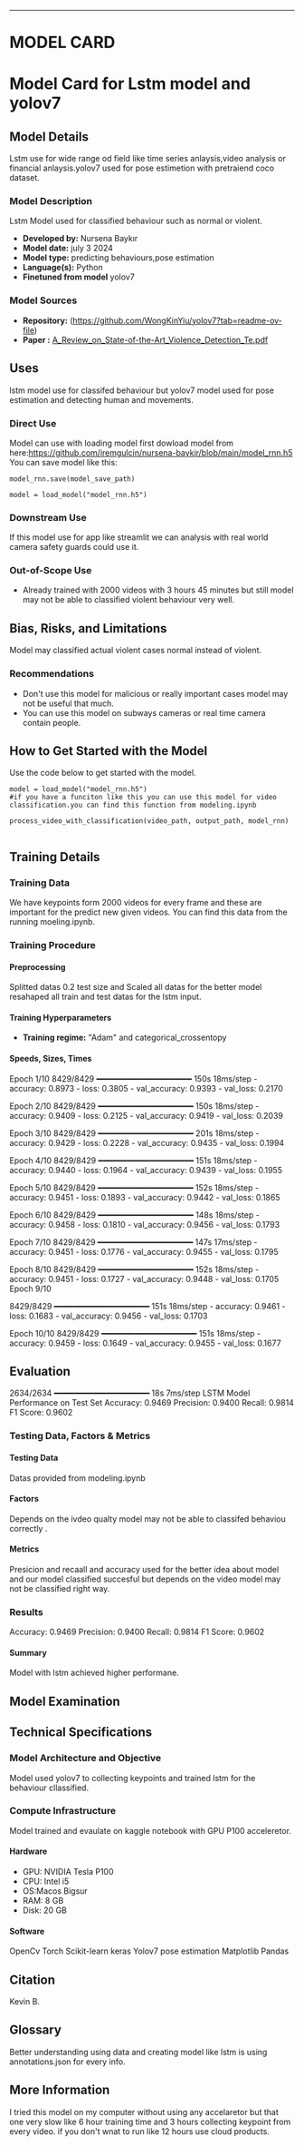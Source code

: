---
# MODEL CARD

# Model Card for Lstm model and yolov7

## Model Details

Lstm use for wide range od field like  time series anlaysis,video analysis or financial anlaysis.yolov7 used for pose estimetion with pretraiend coco dataset.

### Model Description
Lstm Model used for classified behaviour such as normal or violent.

- **Developed by:** Nursena Baykır
- **Model date:** july 3 2024
- **Model type:** predicting behaviours,pose estimation
- **Language(s):** Python
- **Finetuned from model** yolov7

### Model Sources 


- **Repository:** (https://github.com/WongKinYiu/yolov7?tab=readme-ov-file)
- **Paper :** [A_Review_on_State-of-the-Art_Violence_Detection_Te.pdf](https://github.com/user-attachments/files/16100407/A_Review_on_State-of-the-Art_Violence_Detection_Te.pdf)


## Uses

lstm model use for classifed behaviour but yolov7 model used for pose estimation and detecting human and movements.

### Direct Use

Model can use with loading model first dowload model from here:https://github.com/iremgulcin/nursena-baykir/blob/main/model_rnn.h5
You can save model like this:




```model_save_path = "/kaggle/working/model_rnn.h5"
model_rnn.save(model_save_path)

model = load_model("model_rnn.h5")

```


### Downstream Use 

If this model use for app like streamlit we can analysis with real world camera safety guards could use it.

### Out-of-Scope Use

- Already trained with 2000 videos with 3 hours 45 minutes but still model may not be able to classified violent behaviour very well.

## Bias, Risks, and Limitations

Model may classified actual violent cases normal instead of violent.

### Recommendations

- Don't use this model for malicious or really important cases model may not be useful that much.
- You can use this model on subways cameras or real time camera contain people.

## How to Get Started with the Model

Use the code below to get started with the model.



```
model = load_model("model_rnn.h5")
#if you have a funciton like this you can use this model for video classification.you can find this function from modeling.ipynb

process_video_with_classification(video_path, output_path, model_rnn)


```


## Training Details

### Training Data

We have keypoints form 2000 videos for every frame and these are important for the predict new given videos.
You can find this data from the running moeling.ipynb.

### Training Procedure

#### Preprocessing 

Splitted datas 0.2 test size and Scaled all datas for the better model resahaped all train and test datas for the lstm input.

#### Training Hyperparameters

- **Training regime:** "Adam" and categorical_crossentopy
  
#### Speeds, Sizes, Times 

Epoch 1/10
8429/8429 ━━━━━━━━━━━━━━━━━━━━ 150s 18ms/step - accuracy: 0.8973 - loss: 0.3805 - val_accuracy: 0.9393 - val_loss: 0.2170


Epoch 2/10
8429/8429 ━━━━━━━━━━━━━━━━━━━━ 150s 18ms/step - accuracy: 0.9409 - loss: 0.2125 - val_accuracy: 0.9419 - val_loss: 0.2039


Epoch 3/10
8429/8429 ━━━━━━━━━━━━━━━━━━━━ 201s 18ms/step - accuracy: 0.9429 - loss: 0.2228 - val_accuracy: 0.9435 - val_loss: 0.1994


Epoch 4/10
8429/8429 ━━━━━━━━━━━━━━━━━━━━ 151s 18ms/step - accuracy: 0.9440 - loss: 0.1964 - val_accuracy: 0.9439 - val_loss: 0.1955


Epoch 5/10
8429/8429 ━━━━━━━━━━━━━━━━━━━━ 152s 18ms/step - accuracy: 0.9451 - loss: 0.1893 - val_accuracy: 0.9442 - val_loss: 0.1865


Epoch 6/10
8429/8429 ━━━━━━━━━━━━━━━━━━━━ 148s 18ms/step - accuracy: 0.9458 - loss: 0.1810 - val_accuracy: 0.9456 - val_loss: 0.1793


Epoch 7/10
8429/8429 ━━━━━━━━━━━━━━━━━━━━ 147s 17ms/step - accuracy: 0.9451 - loss: 0.1776 - val_accuracy: 0.9455 - val_loss: 0.1795


Epoch 8/10
8429/8429 ━━━━━━━━━━━━━━━━━━━━ 152s 18ms/step - accuracy: 0.9451 - loss: 0.1727 - val_accuracy: 0.9448 - val_loss: 0.1705
Epoch 9/10

8429/8429 ━━━━━━━━━━━━━━━━━━━━ 151s 18ms/step - accuracy: 0.9461 - loss: 0.1683 - val_accuracy: 0.9456 - val_loss: 0.1703


Epoch 10/10
8429/8429 ━━━━━━━━━━━━━━━━━━━━ 151s 18ms/step - accuracy: 0.9459 - loss: 0.1649 - val_accuracy: 0.9455 - val_loss: 0.1677



## Evaluation

2634/2634 ━━━━━━━━━━━━━━━━━━━━ 18s 7ms/step
LSTM Model Performance on Test Set
Accuracy: 0.9469
Precision: 0.9400
Recall: 0.9814
F1 Score: 0.9602

### Testing Data, Factors & Metrics

#### Testing Data

Datas provided from modeling.ipynb

#### Factors

Depends on the ivdeo qualty model may not be able to classifed behaviou correctly .

#### Metrics

Presicion and recaall and accuracy used for the better idea about model and our model classified succesful but depends on the video model may not be classified right way.

### Results

Accuracy: 0.9469
Precision: 0.9400
Recall: 0.9814
F1 Score: 0.9602

#### Summary

Model with lstm achieved higher performane.

## Model Examination 



## Technical Specifications 

### Model Architecture and Objective

Model used yolov7 to collecting keypoints and trained lstm for the behaviour  cllassified.


### Compute Infrastructure

Model trained and evaulate on kaggle notebook with GPU P100 acceleretor.

#### Hardware

- GPU: NVIDIA Tesla P100
- CPU: Intel i5
- OS:Macos Bigsur
- RAM: 8 GB 
- Disk: 20 GB

#### Software

OpenCv
Torch
Scikit-learn
keras
Yolov7 pose estimation
Matplotlib
Pandas

## Citation 
Kevin B.



## Glossary 

Better understanding using data and creating model like lstm is using annotations.json for every info.

## More Information
I tried this model on my computer without using any accelaretor but that one very slow like 6 hour training time and 3 hours collecting keypoint from every video.
if you don't wnat to run like 12 hours use cloud products.




